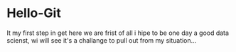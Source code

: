 # Hello-Git
It my first step in get
here we are frist of all i hipe to be one day a good data scienst, wi will see it's a challange to pull out from my situation...

